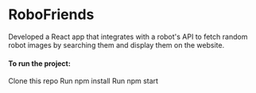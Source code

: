 # RoboFriends

Developed a React app that integrates with a robot's API to fetch random robot images by searching them and display them on the website.

#### To run the project:

Clone this repo
Run npm install
Run npm start

